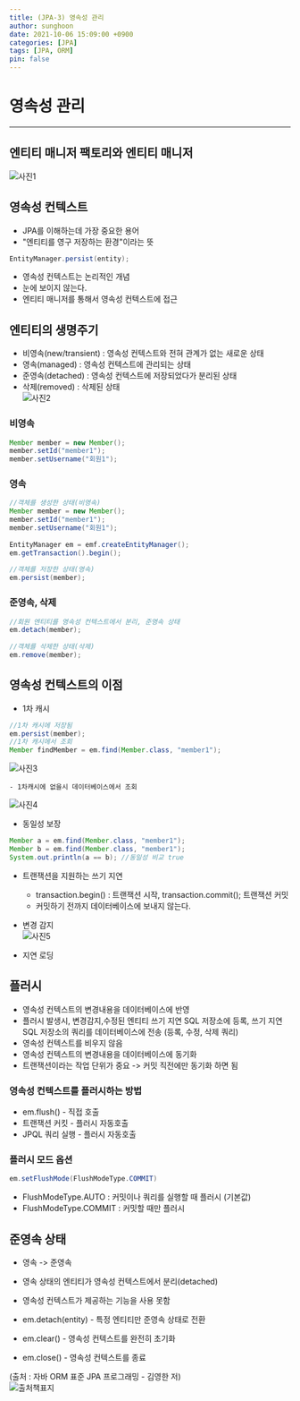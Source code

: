 ```yaml
---
title: (JPA-3) 영속성 관리
author: sunghoon
date: 2021-10-06 15:09:00 +0900
categories: [JPA]
tags: [JPA, ORM]
pin: false
--- 
```


# 영속성 관리
---

## 엔티티 매니저 팩토리와 엔티티 매니저  
![사진1](/assets/img/JPA_3/JPA_3_1.jpg)  

## 영속성 컨텍스트  
- JPA를 이해하는데 가장 중요한 용어  
- "엔티티를 영구 저장하는 환경"이라는 뜻  
```java
EntityManager.persist(entity);
```  
- 영속성 컨텍스트는 논리적인 개념  
- 눈에 보이지 않는다.  
- 엔티티 매니저를 통해서 영속성 컨텍스트에 접근  

## 엔티티의 생명주기  
- 비영속(new/transient) : 영속성 컨텍스트와 전혀 관계가 없는 새로운 상태  
- 영속(managed) : 영속성 컨텍스트에 관리되는 상태  
- 준영속(detached) : 영속성 컨텍스트에 저장되었다가 분리된 상태  
- 삭제(removed) : 삭제된 상태  
![사진2](/assets/img/JPA_3/JPA_3_2.jpg)  

### 비영속  
```java
Member member = new Member();  
member.setId("member1");  
member.setUsername("회원1");  
```  

### 영속  
```java
//객체를 생성한 상태(비영속)
Member member = new Member();  
member.setId("member1");  
member.setUsername("회원1");  
  
EntityManager em = emf.createEntityManager();  
em.getTransaction().begin();  
  
//객체를 저장한 상태(영속)  
em.persist(member);  
```  

### 준영속, 삭제  
```java
//회원 엔티티를 영속성 컨텍스트에서 분리, 준영속 상태  
em.detach(member);  
  
//객체를 삭제한 상태(삭제)  
em.remove(member);  
```  

## 영속성 컨텍스트의 이점  
- 1차 캐시  
```java  
//1차 캐시에 저장됨  
em.persist(member);  
//1차 캐시에서 조회  
Member findMember = em.find(Member.class, "member1");  
```  
![사진3](/assets/img/JPA_3/JPA_3_3.jpg)    

	- 1차캐시에 없을시 데이터베이스에서 조회  
![사진4](/assets/img/JPA_3/JPA_3_4.jpg)  
    
- 동일성 보장  
```java  
Member a = em.find(Member.class, "member1");    
Member b = em.find(Member.class, "member1");  
System.out.println(a == b); //동일성 비교 true   
```  

- 트랜잭션을 지원하는 쓰기 지연  
	- transaction.begin() : 트랜잭션 시작, transaction.commit(); 트랜잭션 커밋    
	- 커밋하기 전까지 데이터베이스에 보내지 않는다.    

- 변경 감지  
![사진5](/assets/img/JPA_3/JPA_3_5.jpg) 

- 지연 로딩  

## 플러시  
- 영속성 컨텍스트의 변경내용을 데이터베이스에 반영  
- 플러시 발생시, 변경감지,수정된 엔티티 쓰기 지연 SQL 저장소에 등록, 쓰기 지연 SQL 저장소의 쿼리를 데이터베이스에 전송 (등록, 수정, 삭제 쿼리)  
- 영속성 컨텍스트를 비우지 않음  
- 영속성 컨텍스트의 변경내용을 데이터베이스에 동기화  
- 트랜잭션이라는 작업 단위가 중요 -> 커밋 직전에만 동기화 하면 됨  


### 영속성 컨텍스트를 플러시하는 방법  
- em.flush() - 직접 호출  
- 트랜잭션 커킷 - 플러시 자동호출  
- JPQL 쿼리 실행 - 플러시 자동호출  

### 플러시 모드 옵션  
```java  
em.setFlushMode(FlushModeType.COMMIT)  
```  
- FlushModeType.AUTO : 커밋이나 쿼리를 실행할 때 플러시 (기본값)  
- FlushModeType.COMMIT : 커밋할 때만 플러시  

## 준영속 상태  
- 영속 -> 준영속  
- 영속 상태의 엔티티가 영속성 컨텍스트에서 분리(detached)  
- 영속성 컨텍스트가 제공하는 기능을 사용 못함  

- em.detach(entity) - 특정 엔티티만 준영속 상태로 전환  
- em.clear() - 영속성 컨텍스트를 완전히 초기화  
- em.close() - 영속성 컨텍스트를 종료  

  
(출처 : 자바 ORM 표준 JPA 프로그래밍 - 김영한 저)  
![출처책표지](/assets/img/JPA_book.jpg)